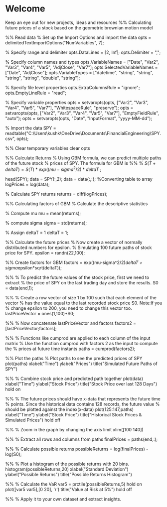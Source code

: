 # Welcome
Keep an eye out for new projects, ideas and resources
%% Calculating future prices of a stock based on the geometric brownian motion model

%% Read data
% Set up the Import Options and import the data
opts = delimitedTextImportOptions("NumVariables", 7);

% Specify range and delimiter
opts.DataLines = [2, Inf];
opts.Delimiter = ",";

% Specify column names and types
opts.VariableNames = ["Date", "Var2", "Var3", "Var4", "Var5", "AdjClose", "Var7"];
opts.SelectedVariableNames = ["Date", "AdjClose"];
opts.VariableTypes = ["datetime", "string", "string", "string", "string", "double", "string"];

% Specify file level properties
opts.ExtraColumnsRule = "ignore";
opts.EmptyLineRule = "read";

% Specify variable properties
opts = setvaropts(opts, ["Var2", "Var3", "Var4", "Var5", "Var7"], "WhitespaceRule", "preserve");
opts = setvaropts(opts, ["Var2", "Var3", "Var4", "Var5", "Var7"], "EmptyFieldRule", "auto");
opts = setvaropts(opts, "Date", "InputFormat", "yyyy-MM-dd");

% Import the data
SPY = readtable("C:\Users\kushk\OneDrive\Documents\FinancialEngineering\SPY.csv", opts);

%% Clear temporary variables
clear opts

%% Calculate Returns
% Using GBM formula, we can predict multiple paths of the future stock
% prices of SPY. The formula for GBM is 
%% 
% $S(T + deltaT) = S(T)*exp((mu-sigma^2/2)*deltaT
% + sigma*epsilon*sqrt(deltaT))$ ;

head(SPY);
data = SPY(:,2);
data = data{:,:};      %Converting table to array
logPrices = log(data);

% Calculate SPY returns
returns = diff(logPrices);

%% Calculating factors of GBM
% Calculate the descriptive statistics

% Compute mu
mu = mean(returns);

% compute sigma
sigma = std(returns);

% Assign deltaT = 1
deltaT = 1;

%% Calculate the future prices
% Now create a vector of normally distributed numbers for epsilon.
% Simulating 100 future paths of stock price for SPY.
epsilon = randn(22,100);

%% Create factors for GBM
factors = exp((mu-sigma^2/2)*deltaT + sigma*epsilon*sqrt(deltaT));

%%
% To predict the future values of the stock price, first we need to extract 
% the price of SPY on the last trading day and store the results.
S0 = data(end,1);

%%
% Create a row vector of size 1 by 100 such that each element of the vector
% has the value equal to the last recorded stock price S0. Note:If you
% change epsilon to 200, you need to change this vector too.
lastPriceVector = ones(1,100)*S0;

%%
% Now concatenate lastPriceVector and factors
factors2 = [lastPriceVector;factors];

%%
% Functions like cumprod are applied to each column of the input matrix
% Use the function cumprod with factors 2 as the input to compute the
% prices at future time instants
paths = cumprod(factors2);

%% Plot the paths
% Plot paths to see the predicted prices of SPY
plot(paths)
xlabel("Time")
ylabel("Prices")
title("Simulated Future Paths of SPY")

%%
% Combine stock price and predicted path together
plot(data)
xlabel("Time")
ylabel("Stock Price")
title("Stock Price over last 128 Days")
hold on

%%
% The future prices should have x-data that represents the future time
% points. Since the historical data contains 128 records, the future value
% should be plotted against the index(x-data)
plot(125:147,paths)
xlabel("Time")
ylabel("Stock Price")
title("Historical Stock Prices & Simulated Prices")
hold off

%%
% Zoom in the graph by changing the axis limit
xlim([100 140])

%%
% Extract all rows and columns from paths
finalPrices = paths(end,:);

%%
% Calculate possible returns
possibleReturns = log(finalPrices) - log(S0);

%%
% Plot a histogram of the possible returns with 20 bins.
histogram(possibleReturns,20)
xlabel("Standard Deviation")
ylabel("Possible Returns")
title("Possible Returns Histogram")

%%
% Calculate the VaR
var5 = prctile(possibleReturns,5)
hold on
plot([var5 var5],[0 20], 'r')
title("Value at Risk at 5%")
hold off

%%
% Apply it to your own dataset and extract insights.
